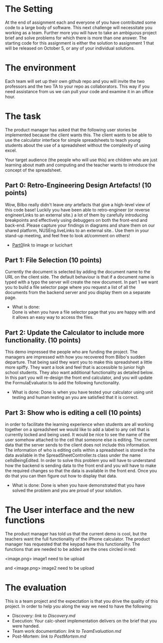 # The Setting
At the end of assignment each and everyone of you have contributed some code to a large body of software.  This next challenge will necessitate you working as a team.  Further more you will have to take an ambiguous project brief and solve problems for which there is more than one answer.  The starting code for this assignment is either the solution to assignment 1 that will be released on October 5, or any of your individual solutions.

# The environment
Each team will set up their own github repo and you will invite the two professors and the two TA to your repo as collaborators.   This way if you need assistance from us we can pull your code and examine it in an office hour.

# The task
The product manager has asked that the following user stories be implemented because the client wants this.  The client wants to be able to use the calculator interface for simple spreadsheets to teach young students about the use of a spreadsheet without the complexity of using excel.  

Your target audience (the people who will use this) are children who are just learning about math and computing and the teacher wants to introduce the concept of the spreadsheet.  

 

## Part 0: Retro-Engineering Design Artefacts! (10 points)
Wow, Bilbo really didn't leave *any* artefacts that give a high-level view of this code base!  Luckily you have been able to retro-engineer (or reverse engineerLinks to an external site.) a lot of them by carefully introducing breakpoints and effectively using debuggers on both the front-end and back-end.  Please capture your findings in diagrams and share them on our shared platform, NUSEng.liveLinks to an external site..  Use them in your stand-up meeting, and feel free to look at/comment on others!
 - [Part0]()link to image or lucichart
 

## Part 1: File Selection (10 points)

Currently the document is selected by adding the document name to the URL on the client side.  The default behaviour is that if a document name is typed with a typo the server will create the new document.  In part 1 we want you to build a file selector page where you request a list of all the documents from the backend server and you display them on a separate page.  

- What is done:   
  Done is when you have a file selector page that you are happy with and it allows an easy way to access the files.  
 

## Part 2: Update the Calculator to include more functionality. (10 points)
This demo impressed the people who are funding the project.  The managers are impressed with how you recovered from Bilbo's sudden departure.  That being said they want you to make this spreadsheet a little more spiffy.  They want a look and feel that is accessible to junior high school students.  They also want additional functionality as detailed below.  
In this part you will re-design the front end calculator, and you will update the FormulaEvaluator.ts to add the following functionality.

- What is done:
 Done is when you have tested your calculator using unit testing and human testing an you are satisfied that it is correct.
 

## Part 3: Show who is editing a cell (10 points)
in order to facilitate the learning experience when students are all working together on a spreadsheet we would like to add a label to any cell that is currently locked and being used.  It would be nice to see the name of the user somehow attached to the cell that someone else is editing.  The current data that the server sends to the client does not include this information.   The information of who is editing cells within a spreadsheet is stored in the data available in the SpreadSheetController.ts class under the name cellsBeingEdited.   In order to solve this problem you will have to understand how the backend is sending data to the front end and you will have to make the required changes so that the data is available in the front end.  Once you do that you can then figure out how to display that data.

- What is done:
Done is when you have demonstrated that you have solved the problem and you are proud of your solution.
 

# The User interface and the new functions
The product manager has told us that the current demo is cool, but the teachers want the full functionality of the iPhone calculator.
The product manager has requested that the keypad have this functionality.  The functions that are needed to be added are the ones circled in red:

 <image.png> image1 need to be upload

and
 <image.png> image2 need to be upload

# The evaluation
This is a team project and the expectation is that you drive the quality of this project.  In order to help you along the way we need to have the following:

- Discovery:  *link to Discovery.md*
- Execution:  Your calc-sheet implementation delivers on the brief that you were handed.   
- Team work documentation:   *link to TeamEvaluation.md*
- Post-Mortem:  *link to PostMortem.md*
